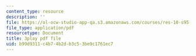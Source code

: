```yaml
---
content_type: resource
description: ''
file: https://ol-ocw-studio-app-qa.s3.amazonaws.com/courses/res-10-s95-physics-of-covid-19-transmission-fall-2020/b99d9311c4b74b2db3c53be9c1761ec7_9hdNPVEQLFE.pdf
file_type: application/pdf
resourcetype: Document
title: 3play pdf file
uid: b99d9311-c4b7-4b2d-b3c5-3be9c1761ec7
---
```

